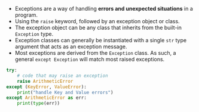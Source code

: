 - Exceptions are a way of handling **errors and unexpected situations** in a program.
- Using the `raise` keyword, followed by an exception object or class.
- The exception object can be any class that inherits from the built-in `Exception` type.
- Exception classes can generally be instantiated with a single `str` type argument that acts as an exception message.
- Most exceptions are derived from the `Exception` class. As such, a general `except Exception` will match most raised exceptions.

```python
try:
	# code that may raise an exception
	raise ArithmeticError
except (KeyError, ValueError):
	print("handle Key and Value errors")
except ArithmeticError as err:
	print(type(err))
```
